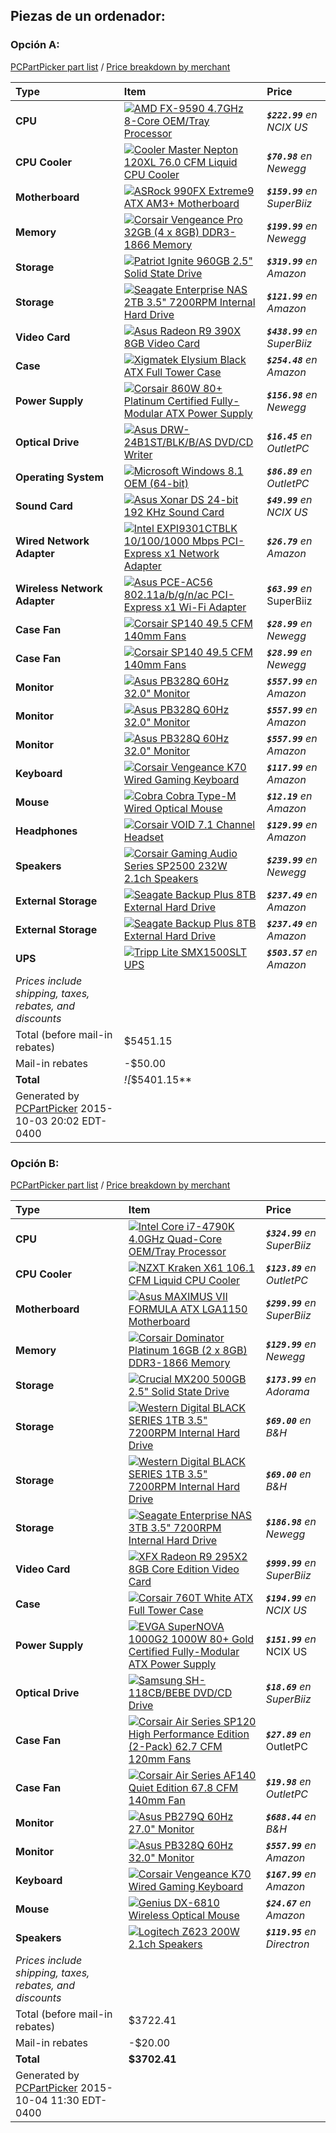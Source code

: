 ## Piezas de un ordenador:  
### Opción A:  
[PCPartPicker part list](http://pcpartpicker.com/p/KWNGCJ) / [Price breakdown by merchant](http://pcpartpicker.com/p/KWNGCJ/by_merchant/)
[]()


| Type | Item | Price |
| :---- | :---- | :---- |
| **CPU** | [![AMD FX-9590 4.7GHz 8-Core OEM/Tray Processor](https://cdn.pcpartpicker.com/static/forever/images/product/8a8387f70d2cd7d25db06bd321fe3c1f.med.1600.jpg)](http://pcpartpicker.com/part/amd-cpu-fd9590fhhkwof) | ***`$222.99`*** *en NCIX US*    |
| **CPU Cooler** | [![Cooler Master Nepton 120XL 76.0 CFM Liquid CPU Cooler](http://cdn.pcpartpicker.com/static/forever/images/product/c3389deb17c11def3b46f696b08c3c1e.med.1600.jpg)](http://pcpartpicker.com/part/cooler-master-cpu-cooler-rln12x24pkr1) | ***`$70.98`*** *en Newegg*    |
| **Motherboard** | [![ASRock 990FX Extreme9 ATX AM3+ Motherboard](http://cdn.pcpartpicker.com/static/forever/images/product/98088bd8605dff892bb19f13de771dcd.1600.jpg)](http://pcpartpicker.com/part/asrock-motherboard-990fxextreme9) | ***`$159.99`*** *en SuperBiiz*    |
| **Memory** | [![Corsair Vengeance Pro 32GB (4 x 8GB) DDR3-1866 Memory](http://cdn.pcpartpicker.com/static/forever/images/product/fed9bfdb580bf11e023b6fc8ffe08461.med.1600.jpg)](http://pcpartpicker.com/part/corsair-memory-cmy32gx3m4a1866c9) | ***`$199.99`*** *en Newegg*    |
| **Storage** | [![Patriot Ignite 960GB 2.5" Solid State Drive](https://cdn.pcpartpicker.com/static/forever/images/product/e30c6b38a6aceb2784d4c4ebf6c3a41b.1600.jpg)](http://pcpartpicker.com/part/patriot-internal-hard-drive-pi960gs25ssdr) | ***`$319.99`*** *en Amazon*    |
| **Storage** | [![Seagate Enterprise NAS 2TB 3.5" 7200RPM Internal Hard Drive](https://cdn.pcpartpicker.com/static/forever/images/product/da6baea5be602a5550cb2ded5cf5ba7a.1600.jpg)](http://pcpartpicker.com/part/seagate-internal-hard-drive-st2000vn0001) | ***`$121.99`*** *en Amazon*    |
| **Video Card** | [![Asus Radeon R9 390X 8GB Video Card](https://cdn.pcpartpicker.com/static/forever/images/product/392fb092017f925413bbf4a8dd97ffa5.1600.jpg)](http://pcpartpicker.com/part/asus-video-card-strixr9390xdc3oc8gd5gaming) | ***`$438.99`*** *en SuperBiiz*    |
| **Case** | [![Xigmatek Elysium Black ATX Full Tower Case](https://cdn.pcpartpicker.com/static/forever/images/product/8e99d21dca8445e9e052460ff597d924.1600.jpg)](http://pcpartpicker.com/part/xigmatek-case-ccchsa0dsu01) | ***`$254.48`*** *en Amazon*    |
| **Power Supply** | [![Corsair 860W 80+ Platinum Certified Fully-Modular ATX Power Supply](https://cdn.pcpartpicker.com/static/forever/images/product/b3518599bfdb267dab5530ec9647ee5c.med.1600.jpg)](http://pcpartpicker.com/part/corsair-power-supply-ax860) | ***`$156.98`*** *en Newegg*    |
| **Optical Drive** | [![Asus DRW-24B1ST/BLK/B/AS DVD/CD Writer](https://cdn.pcpartpicker.com/static/forever/images/product/059d1d84c199aaed5a1e4bf1099e6b4e.med.1600.jpg)](http://pcpartpicker.com/part/asus-optical-drive-drw24b1stblkbas) | ***`$16.45`*** *en OutletPC*    |
| **Operating System** | [![Microsoft Windows 8.1 OEM (64-bit)](https://cdn.pcpartpicker.com/static/forever/images/product/7d12f63b2524691c52c9496877bb3a34.med.1600.jpg)](http://pcpartpicker.com/part/microsoft-os-wn700615) | ***`$86.89`*** *en OutletPC*    |
| **Sound Card** | [![Asus Xonar DS 24-bit 192 KHz Sound Card](https://cdn.pcpartpicker.com/static/forever/images/product/2c8c05b2345cde62e644f4b12cdee5f0.med.1600.jpg)](http://pcpartpicker.com/part/asus-sound-card-xonards) | ***`$49.99`*** *en NCIX US*    |
| **Wired Network Adapter** | [![Intel EXPI9301CTBLK 10/100/1000 Mbps PCI-Express x1 Network Adapter](https://cdn.pcpartpicker.com/static/forever/images/product/14e27a063a3dbe8b855fd4e096c551e9.med.1600.jpg)](http://pcpartpicker.com/part/intel-wired-network-card-expi9301ctblk) | ***`$26.79`*** *en Amazon*    |
| **Wireless Network Adapter** | [![Asus PCE-AC56 802.11a/b/g/n/ac PCI-Express x1 Wi-Fi Adapter](https://cdn.pcpartpicker.com/static/forever/images/product/9242f6c00e14daf17b38ea0036f76c42.med.1600.jpg)](http://pcpartpicker.com/part/asus-wireless-network-card-pceac56) | ***`$63.99`*** *en* SuperBiiz    |
| **Case Fan** | [![Corsair SP140 49.5 CFM 140mm  Fans](https://cdn.pcpartpicker.com/static/forever/images/product/06a1ecdda128013e980489b883655029.1600.jpg)](http://pcpartpicker.com/part/corsair-case-fan-co9050034ww) | ***`$28.99`*** *en Newegg*    |
| **Case Fan** | [![Corsair SP140 49.5 CFM 140mm  Fans](https://cdn.pcpartpicker.com/static/forever/images/product/06a1ecdda128013e980489b883655029.1600.jpg)](http://pcpartpicker.com/part/corsair-case-fan-co9050034ww) | ***`$28.99`*** *en Newegg*    |
| **Monitor** | [![Asus PB328Q 60Hz 32.0" Monitor](https://cdn.pcpartpicker.com/static/forever/images/product/831725fa7a416ba40acb5ce0a8d70bf9.1600.jpg)](http://pcpartpicker.com/part/asus-monitor-pb328q) | ***`$557.99`*** *en Amazon*    |
| **Monitor** | [![Asus PB328Q 60Hz 32.0" Monitor](https://cdn.pcpartpicker.com/static/forever/images/product/831725fa7a416ba40acb5ce0a8d70bf9.1600.jpg)](http://pcpartpicker.com/part/asus-monitor-pb328q) | ***`$557.99`*** *en Amazon*    |
| **Monitor** | [![Asus PB328Q 60Hz 32.0" Monitor](https://cdn.pcpartpicker.com/static/forever/images/product/831725fa7a416ba40acb5ce0a8d70bf9.1600.jpg)](http://pcpartpicker.com/part/asus-monitor-pb328q) | ***`$557.99`*** *en Amazon*    |
| **Keyboard** | [![Corsair Vengeance K70 Wired Gaming Keyboard](https://cdn.pcpartpicker.com/static/forever/images/product/7a04c9a9bc35df38c2a0ffa0f3619b6d.1600.jpg)](http://pcpartpicker.com/part/corsair-keyboard-ch9000011na) | ***`$117.99`*** *en Amazon*    |
| **Mouse** | [![Cobra Cobra Type-M Wired Optical Mouse](https://cdn.pcpartpicker.com/static/forever/images/product/fbe63251151ab35744e9dedaa2944899.1600.jpg)](http://pcpartpicker.com/part/cobra-mouse-ems131bk) | ***`$12.19`*** *en Amazon*    |
| **Headphones** | [![Corsair VOID 7.1 Channel Headset](https://cdn.pcpartpicker.com/static/forever/images/product/e9cae2d6223a7e339139aad0d71f24be.1600.jpg)](http://pcpartpicker.com/part/corsair-headphones-ca9011132na) | ***`$129.99`*** *en Amazon*    |
| **Speakers** | [![Corsair Gaming Audio Series SP2500 232W 2.1ch Speakers](https://cdn.pcpartpicker.com/static/forever/images/product/a7788d80728e7aa318d14c26f1338ee7.med.1600.jpg)](http://pcpartpicker.com/part/corsair-speakers-casp211na) | ***`$239.99`*** *en Newegg*    |
| **External Storage** | [![Seagate Backup Plus 8TB External Hard Drive](https://cdn.pcpartpicker.com/static/forever/images/product/b46115dc25013427afc363425febe3f5.1600.jpg)](http://pcpartpicker.com/part/seagate-external-hard-drive-stdt8000100) | ***`$237.49`*** *en Amazon*    |
| **External Storage** | [![Seagate Backup Plus 8TB External Hard Drive](https://cdn.pcpartpicker.com/static/forever/images/product/b46115dc25013427afc363425febe3f5.1600.jpg)](http://pcpartpicker.com/part/seagate-external-hard-drive-stdt8000100) | ***`$237.49`*** *en Amazon*    |
| **UPS** | [![Tripp Lite SMX1500SLT UPS](https://cdn.pcpartpicker.com/static/forever/images/product/f703f05d855c36508a42b8133876be20.1600.jpg)](http://pcpartpicker.com/part/tripp-lite-ups-smx1500slt) | ***`$503.57`*** *en Amazon*    |
 | *Prices include shipping, taxes, rebates, and discounts* |
 | Total (before mail-in rebates) | $5451.15
 | Mail-in rebates | -$50.00
 | **Total** | *![*$5401.15**
 | Generated by [PCPartPicker](http://pcpartpicker.com) 2015-10-03 20:02 EDT-0400 |

### Opción B:  
[PCPartPicker part list](http://pcpartpicker.com/p/WfvnD3) / [Price breakdown by merchant](http://pcpartpicker.com/p/WfvnD3/by_merchant/)

Type|Item|Price
:----|:----|:----
**CPU** | [![Intel Core i7-4790K 4.0GHz Quad-Core OEM/Tray Processor](http://www.superbiiz.com/newg/I/7/-/I7-4790K/I7-4790K.JPG)](http://pcpartpicker.com/part/intel-cpu-cm8064601710501) | ***`$324.99`*** *en SuperBiiz* 
**CPU Cooler** | [![NZXT Kraken X61 106.1 CFM Liquid CPU Cooler](https://cdn.pcpartpicker.com/static/forever/images/product/6ceea99685e0307cb88d50d17819b228.1600.jpg)](http://pcpartpicker.com/part/nzxt-cpu-cooler-rlkrx6101) | ***`$123.89`*** *en OutletPC* 
**Motherboard** | [![Asus MAXIMUS VII FORMULA ATX LGA1150 Motherboard](https://cdn.pcpartpicker.com/static/forever/images/product/e631cb750119ce90bd6e7eb248e85fc7.1600.jpg)](http://pcpartpicker.com/part/asus-motherboard-maximusviiformula) | ***`$299.99`*** *en SuperBiiz* 
**Memory** | [![Corsair Dominator Platinum 16GB (2 x 8GB) DDR3-1866 Memory](https://cdn.pcpartpicker.com/static/forever/images/product/113ecfeca24b20a4ac94285173753f78.1600.jpg)](http://pcpartpicker.com/part/corsair-memory-cmd16gx3m2a1866c9) | ***`$129.99`*** *en Newegg* 
**Storage** | [![Crucial MX200 500GB 2.5" Solid State Drive](https://cdn.pcpartpicker.com/static/forever/images/product/ae5e7aed5501e041d0ebad556c685918.1600.jpg)](http://pcpartpicker.com/part/crucial-internal-hard-drive-ct500mx200ssd1) | ***`$173.99`*** *en Adorama* 
**Storage** | [![Western Digital BLACK SERIES 1TB 3.5" 7200RPM Internal Hard Drive](https://cdn.pcpartpicker.com/static/forever/images/product/c008b9155e57e33b43efd7b68bf834d2.med.1600.jpg)](http://pcpartpicker.com/part/western-digital-internal-hard-drive-wd1003fzex) | ***`$69.00`*** *en B&H* 
**Storage** | [![Western Digital BLACK SERIES 1TB 3.5" 7200RPM Internal Hard Drive](https://cdn.pcpartpicker.com/static/forever/images/product/c008b9155e57e33b43efd7b68bf834d2.med.1600.jpg)](http://pcpartpicker.com/part/western-digital-internal-hard-drive-wd1003fzex) | ***`$69.00`*** *en B&H* 
**Storage** | [![Seagate Enterprise NAS 3TB 3.5" 7200RPM Internal Hard Drive](https://cdn.pcpartpicker.com/static/forever/images/product/22c94efcf91e2ea3e851420ca952fc5a.med.1600.jpg)](http://pcpartpicker.com/part/seagate-internal-hard-drive-st3000vn0001) | ***`$186.98`*** *en Newegg* 
**Video Card** | [![XFX Radeon R9 295X2 8GB Core Edition Video Card](https://cdn.pcpartpicker.com/static/forever/images/product/5a871d5fa7974252fad2c024a364adda.med.1600.jpg)](http://pcpartpicker.com/part/xfx-video-card-r9295x8qfa) | ***`$999.99`*** *en SuperBiiz* 
**Case** | [![Corsair 760T White ATX Full Tower Case](https://cdn.pcpartpicker.com/static/forever/images/product/6bd9b3ca347febc2b8e350dacdbcab2f.med.1600.jpg)](http://pcpartpicker.com/part/corsair-case-760twhite) | ***`$194.99`*** *en NCIX US* 
**Power Supply** | [![EVGA SuperNOVA 1000G2 1000W 80+ Gold Certified Fully-Modular ATX Power Supply](https://cdn.pcpartpicker.com/static/forever/images/product/ec75be3b78e1fcb0f615c3b0911ecacd.1600.jpg)](http://pcpartpicker.com/part/evga-power-supply-120g21000xr) | ***`$151.99`*** *en* NCIX US 
**Optical Drive** | [![Samsung SH-118CB/BEBE DVD/CD Drive](https://cdn.pcpartpicker.com/static/forever/images/product/71217f78a285a683e0dd3555912b4c77.med.1600.jpg)](http://pcpartpicker.com/part/samsung-optical-drive-sh118cbbebe) | ***`$18.69`*** *en SuperBiiz* 
**Case Fan** | [![Corsair Air Series SP120 High Performance Edition (2-Pack) 62.7 CFM 120mm  Fans](https://cdn.pcpartpicker.com/static/forever/images/product/955e60658009483ddece4018c02bafa1.1600.jpg)](http://pcpartpicker.com/part/corsair-case-fan-co9050008ww) | ***`$27.89`*** *en* OutletPC 
**Case Fan** | [![Corsair Air Series AF140 Quiet Edition 67.8 CFM 140mm  Fan](https://cdn.pcpartpicker.com/static/forever/images/product/35ebbb05cab1834dfc30cdf2ed58d336.1600.jpg)](http://pcpartpicker.com/part/corsair-case-fan-co9050009ww) | ***`$19.98`*** *en OutletPC* 
**Monitor** | [![Asus PB279Q 60Hz 27.0" Monitor](https://cdn.pcpartpicker.com/static/forever/images/product/73435cb0febbdfdbf3b90f044ae26105.1600.jpg)](http://pcpartpicker.com/part/asus-monitor-pb279q) | ***`$688.44`*** *en B&H* 
**Monitor** | [![Asus PB328Q 60Hz 32.0" Monitor](https://cdn.pcpartpicker.com/static/forever/images/product/831725fa7a416ba40acb5ce0a8d70bf9.1600.jpg)](http://pcpartpicker.com/part/asus-monitor-pb328q) | ***`$557.99`*** *en Amazon* 
**Keyboard** | [![Corsair Vengeance K70 Wired Gaming Keyboard](https://cdn.pcpartpicker.com/static/forever/images/product/36632d2a44e9fdee1ea5ef8ef8a1c129.1600.jpg)](https://pcpartpicker.com/part/razer-keyboard-rz0301220200r3u1) | ***`$167.99`*** *en Amazon* 
**Mouse** | [![Genius DX-6810 Wireless Optical Mouse](https://cdn.pcpartpicker.com/static/forever/images/product/05ba82919300d141a30377f4e5c38ffc.med.1600.jpg)](http://pcpartpicker.com/part/genius-mouse-31030110102) | ***`$24.67`*** *en Amazon* 
**Speakers** | [![Logitech Z623 200W 2.1ch Speakers](https://cdn.pcpartpicker.com/static/forever/images/product/a56c05a4d83956d95f89795556d45254.med.1600.jpg)](http://pcpartpicker.com/part/logitech-speakers-980000402) | ***`$119.95`*** *en Directron* 
 | *Prices include shipping, taxes, rebates, and discounts* |
 | Total (before mail-in rebates) | $3722.41
 | Mail-in rebates | -$20.00
 | **Total** | **$3702.41**
 | Generated by [PCPartPicker](http://pcpartpicker.com) 2015-10-04 11:30 EDT-0400 |
